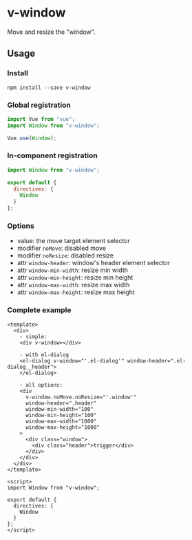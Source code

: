 # v-window

Move and resize the "window".

## Usage

### Install

```
npm install --save v-window
```

### Global registration

```js
import Vue from "vue";
import Window from "v-window";

Vue.use(Window);
```

### In-component registration

```js
import Window from "v-window";

export default {
  directives: {
    Window
  }
};
```

### Options

- value: the move target element selector
- modifier `noMove`: disabled move
- modifier `noResize`: disabled resize
- attr `window-header`: window's header element selector
- attr `window-min-width`: resize min width
- attr `window-min-height`: resize min height
- attr `window-max-width`: resize max width
- attr `window-max-height`: resize max height

### Complete example

```vue
<template>
  <div>
    - simple:
    <div v-window></div>

    - with el-dialog
    <el-dialog v-window="'.el-dialog'" window-header=".el-dialog__header">
    </el-dialog>

    - all options:
    <div
      v-window.noMove.noResize="'.window'"
      window-header=".header"
      window-min-width="100"
      window-min-height="100"
      window-max-width="1000"
      window-max-height="1000"
    >
      <div class="window">
        <div class="header">trigger</div>
      </div>
    </div>
  </div>
</template>

<script>
import Window from "v-window";

export default {
  directives: {
    Window
  }
};
</script>
```
